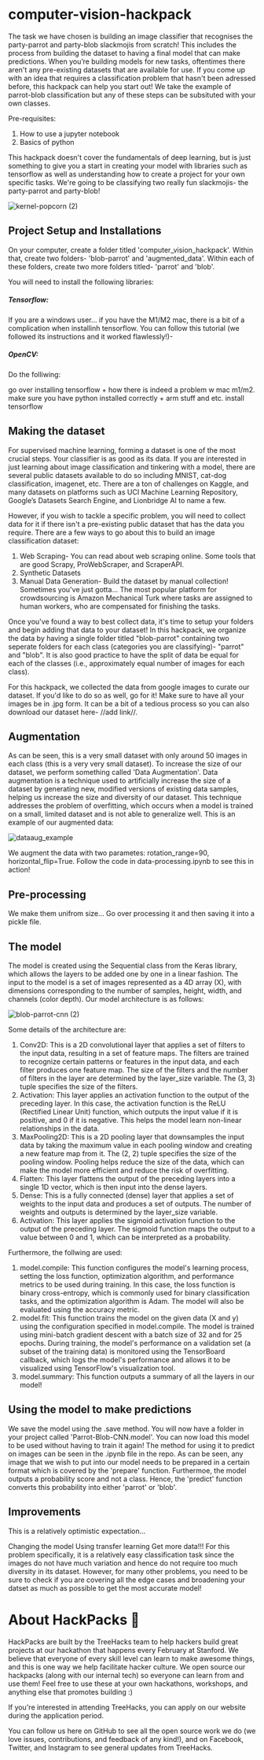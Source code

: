 # computer-vision-hackpack

The task we have chosen is building an image classifier that recognises the party-parrot and party-blob slackmojis from scratch! This includes the process from building the dataset to having a final model that can make predictions. When you’re building models for new tasks, oftentimes there aren't any pre-existing datasets that are available for use. If you come up with an idea that requires a classification problem that hasn't been adressed before, this hackpack can help you start out! We take the example of parrot-blob classification but any of these steps can be subsituted with your own classes. 

Pre-requisites:
1. How to use a jupyter notebook
2. Basics of python

This hackpack doesn't cover the fundamentals of deep learning, but is just something to give you a start in creating your model with libraries such as tensorflow as well as understanding how to create a project for your own specific tasks. We're going to be classifying two really fun slackmojis- the party-parrot and party-blob! 

![kernel-popcorn (2)](https://user-images.githubusercontent.com/93958307/210043334-f0b32ae4-bf38-4960-af0c-39b804c3076f.jpg)

## Project Setup and Installations

On your computer, create a folder titled 'computer_vision_hackpack'. Within that, create two folders- 'blob-parrot' and 'augmented_data'. Within each of these folders, create two more folders titled- 'parrot' and 'blob'. 


You will need to install the following libraries:

##### Tensorflow: 
If you are a windows user... if you have the M1/M2 mac, there is a bit of a complication when installinh tensorflow. You can follow this tutorial (we followed its instructions and it worked flawlessly!)- 

##### OpenCV:
Do the folliwing: 

go over installing tensorflow + how there is indeed a problem w mac m1/m2. 
make sure you have python installed correctly + arm stuff and etc.
install tensorflow 

## Making the dataset

For supervised machine learning, forming a dataset is one of the most crucial steps. Your classifier is as good as its data. If you are interested in just learning about image classification and tinkering with a model, there are several public datasets available to do so including MNIST, cat-dog classification, imagenet, etc. There are a ton of challenges on Kaggle, and many datasets on platforms such as UCI Machine Learning Repository, Google’s Datasets Search Engine, and Lionbridge AI to name a few. 

However, if you wish to tackle a specific problem, you will need to collect data for it if there isn't a pre-existing public dataset that has the data you require. There are a few ways to go about this to build an image classification dataset: 
1. Web Scraping- You can read about web scraping online. Some tools that are good Scrapy, ProWebScraper, and ScraperAPI. 
2. Synthetic Datasets
3. Manual Data Generation- Build the dataset by manual collection! Sometimes you've just gotta... The most popular platform for crowdsourcing is Amazon Mechanical Turk where tasks are assigned to human workers, who are compensated for finishing the tasks.

Once you've found a way to best collect data, it's time to setup your folders and begin adding that data to your dataset! In this hackpack, we organize the data by having a single folder titled "blob-parrot" containing two seperate folders for each class (categories you are classifying)- "parrot" and "blob". It is also good practice to have the split of data be equal for each of the classes (i.e., approximately equal number of images for each class). 

For this hackpack, we collected the data from google images to curate our dataset. If you'd like to do so as well, go for it! Make sure to have all your images be in .jpg form. It can be a bit of a tedious process so you can also download our dataset here- //add link//. 

## Augmentation 

As can be seen, this is a very small dataset with only around 50 images in each class (this is a very very small dataset). To increase the size of our dataset, we perform something called 'Data Augmentation'. Data augmentation is a technique used to artificially increase the size of a dataset by generating new, modified versions of existing data samples, helping us increase the size and diversity of our dataset. This technique addresses the problem of overfitting, which occurs when a model is trained on a small, limited dataset and is not able to generalize well. This is an example of our augmented data:

![dataaug_example](https://user-images.githubusercontent.com/93958307/210051307-2c525e9c-6044-411e-8c05-a3672653ddd2.png)

We augment the data with two parametes: rotation_range=90, horizontal_flip=True. Follow the code in data-processing.ipynb to see this in action! 

## Pre-processing 

We make them unifrom size... 
Go over processing it and then saving it into a pickle file. 

## The model

The model is created using the Sequential class from the Keras library, which allows the layers to be added one by one in a linear fashion. The input to the model is a set of images represented as a 4D array (X), with dimensions corresponding to the number of samples, height, width, and channels (color depth). Our model architecture is as follows:

![blob-parrot-cnn (2)](https://user-images.githubusercontent.com/93958307/210061992-e0e599ea-cbe4-43c2-bc83-066ba2ba0a9a.png)

Some details of the architecture are:
1. Conv2D: This is a 2D convolutional layer that applies a set of filters to the input data, resulting in a set of feature maps. The filters are trained to recognize certain patterns or features in the input data, and each filter produces one feature map. The size of the filters and the number of filters in the layer are determined by the layer_size variable. The (3, 3) tuple specifies the size of the filters.
2. Activation: This layer applies an activation function to the output of the preceding layer. In this case, the activation function is the ReLU (Rectified Linear Unit) function, which outputs the input value if it is positive, and 0 if it is negative. This helps the model learn non-linear relationships in the data.
3. MaxPooling2D: This is a 2D pooling layer that downsamples the input data by taking the maximum value in each pooling window and creating a new feature map from it. The (2, 2) tuple specifies the size of the pooling window. Pooling helps reduce the size of the data, which can make the model more efficient and reduce the risk of overfitting.
4. Flatten: This layer flattens the output of the preceding layers into a single 1D vector, which is then input into the dense layers.
5. Dense: This is a fully connected (dense) layer that applies a set of weights to the input data and produces a set of outputs. The number of weights and outputs is determined by the layer_size variable.
6. Activation: This layer applies the sigmoid activation function to the output of the preceding layer. The sigmoid function maps the output to a value between 0 and 1, which can be interpreted as a probability.

Furthermore, the follwing are used:
1. model.compile: This function configures the model's learning process, setting the loss function, optimization algorithm, and performance metrics to be used during training. In this case, the loss function is binary cross-entropy, which is commonly used for binary classification tasks, and the optimization algorithm is Adam. The model will also be evaluated using the accuracy metric.
2. model.fit: This function trains the model on the given data (X and y) using the configuration specified in model.compile. The model is trained using mini-batch gradient descent with a batch size of 32 and for 25 epochs. During training, the model's performance on a validation set (a subset of the training data) is monitored using the TensorBoard callback, which logs the model's performance and allows it to be visualized using TensorFlow's visualization tool.
3. model.summary: This function outputs a summary of all the layers in our model! 

## Using the model to make predictions

We save the model using the .save method. You will now have a folder in your project called 'Parrot-Blob-CNN.model'. You can now load this model to be used without having to train it again! The method for using it to predict on images can be seen in the .ipynb file in the repo. As can be seen, any image that we wish to put into our model needs to be prepared in a certain format which is covered by the 'prepare' function. Furthermoe, the model outputs a probability score and not a class. Hence, the 'predict' function converts this probability into either 'parrot' or 'blob'.  

## Improvements

This is a relatively optimistic expectation...  

Changing the model
Using transfer learning
Get more data!!! 
For this problem specifically, it is a relatively easy classification task since the images do not have much variation and hence do not require too much diversity in its dataset. However, for many other problems, you need to be sure to check if you are covering all the edge cases and broadening your datset as much as possible to get the most accurate model! 

# About HackPacks 🌲

HackPacks are built by the TreeHacks team to help hackers build great projects at our hackathon that happens every February at Stanford. We believe that everyone of every skill level can learn to make awesome things, and this is one way we help facilitate hacker culture. We open source our hackpacks (along with our internal tech) so everyone can learn from and use them! Feel free to use these at your own hackathons, workshops, and anything else that promotes building :)

If you're interested in attending TreeHacks, you can apply on our website during the application period.

You can follow us here on GitHub to see all the open source work we do (we love issues, contributions, and feedback of any kind!), and on Facebook, Twitter, and Instagram to see general updates from TreeHacks.

